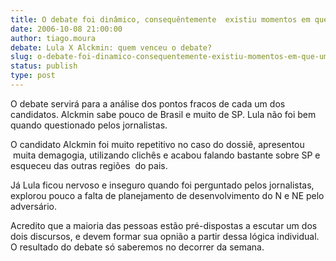 ```yaml
---
title: O debate foi dinâmico, consequêntemente  existiu momentos em que um candidato se superou ao outro, mas um vencedor geral não tev
date: 2006-10-08 21:00:00
author: tiago.moura
debate: Lula X Alckmin: quem venceu o debate?
slug: o-debate-foi-dinamico-consequentemente-existiu-momentos-em-que-um-candidato-se-superou-ao-outro-mas-um-vencedor-geral-nao-tev
status: publish 
type: post
---
```


O debate servirá para a análise dos pontos fracos de cada um dos candidatos. Alckmin sabe pouco de Brasil e muito de SP. Lula não foi bem quando questionado pelos jornalistas. 


O candidato Alckmin foi muito repetitivo no caso do dossiê, apresentou  muita demagogia, utilizando clichês e acabou falando bastante sobre SP e esqueceu das outras regiões  do pais.


Já Lula ficou nervoso e inseguro quando foi perguntado pelos jornalistas, explorou pouco a falta de planejamento de desenvolvimento do N e NE pelo adversário.


Acredito que a maioria das pessoas estão pré-dispostas a escutar um dos dois discursos, e devem formar sua opnião a partir dessa lógica individual. O resultado do debate só saberemos no decorrer da semana.


 


